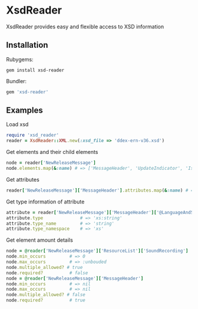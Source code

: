 # XsdReader

XsdReader provides easy and flexible access to XSD information

## Installation


Rubygems:

```
gem install xsd-reader
```

Bundler: 

```ruby
gem 'xsd-reader'
````

## Examples

Load xsd
```ruby
require 'xsd_reader'
reader = XsdReader::XML.new(:xsd_file => 'ddex-ern-v36.xsd')
```

Get elements and their child elements
```ruby
node = reader['NewReleaseMessage']
node.elements.map(&:name) # => ['MessageHeader', 'UpdateIndicator', 'IsBackfill', 'CatalogTransfer', 'WorkList', 'CueSheetList', 'ResourceList', 'CollectionList', 'ReleaseList', 'DealList']
```

Get attributes
```ruby
reader['NewReleaseMessage']['MessageHeader'].attributes.map(&:name) # => ['LanguageAndScriptCode']
```

Get type information of attribute
```ruby
attribute = reader['NewReleaseMessage']['MessageHeader']['@LanguageAndScriptCode']
attribute.type 				# => 'xs:string'
attribute.type_name			# => 'string'
attribute.type_namespace	# => 'xs'
```

Get element amount details
```ruby
node = @reader['NewReleaseMessage']['ResourceList']['SoundRecording']
node.min_occurs			# => 0
node.max_occurs			# => :unbouded
node.multiple_allowed? # true
node.required?			# false
node = @reader['NewReleaseMessage']['MessageHeader']
node.min_occurs			# => nil
node.max_occurs			# => nil
node.multiple_allowed? # false
node.required?			# true
```


